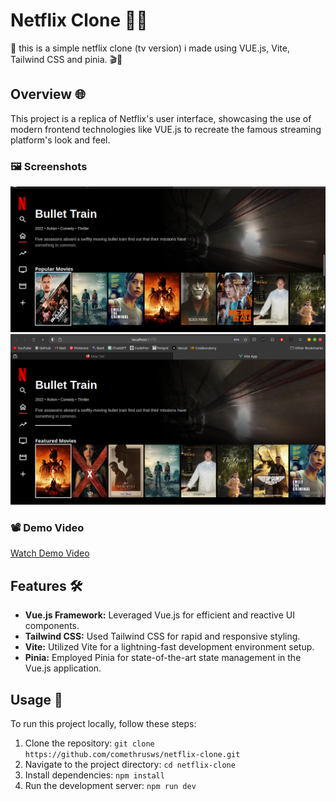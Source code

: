 # Netflix Clone 🎥🍿

🚀 this is a simple netflix clone (tv version) i made using VUE.js, Vite, Tailwind CSS and pinia. 🎬🌟

## Overview 🌐

This project is a replica of Netflix's user interface, showcasing the use of modern frontend technologies like VUE.js to recreate the famous streaming platform's look and feel.

### 🖼️ Screenshots

![App Screenshot](DEMO/app.png)
![Full Browser Screenshot](DEMO/full.png)

### 📽️ Demo Video

[Watch Demo Video](DEMO/video-demo.mp4)

## Features 🛠️

- **Vue.js Framework:** Leveraged Vue.js for efficient and reactive UI components.
- **Tailwind CSS:** Used Tailwind CSS for rapid and responsive styling.
- **Vite:** Utilized Vite for a lightning-fast development environment setup.
- **Pinia:** Employed Pinia for state-of-the-art state management in the Vue.js application.

## Usage 🚀

To run this project locally, follow these steps:

1. Clone the repository: `git clone https://github.com/comethrusws/netflix-clone.git`
2. Navigate to the project directory: `cd netflix-clone`
3. Install dependencies: `npm install`
4. Run the development server: `npm run dev`
